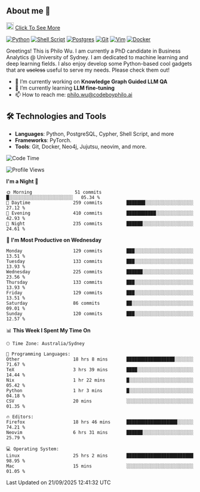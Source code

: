 ## About me 🤗

<a href="#"><img src="https://media.giphy.com/media/hvRJCLFzcasrR4ia7z/giphy.gif" width="20px" height="20px"></a> [Click To See More](https://codeboyphilo.github.io)

[![Python](https://img.shields.io/badge/python-3670A0?style=for-the-badge&logo=python&logoColor=ffdd54)](#)
[![Shell Script](https://img.shields.io/badge/shell_script-%23121011.svg?style=for-the-badge&logo=gnu-bash&logoColor=white)](#)
[![Postgres](https://img.shields.io/badge/postgres-%23316192.svg?style=for-the-badge&logo=postgresql&logoColor=white)](#)
[![Git](https://img.shields.io/badge/git-%23F05033.svg?style=for-the-badge&logo=git&logoColor=white)](#)
[![Vim](https://img.shields.io/badge/VIM-%2311AB00.svg?style=for-the-badge&logo=vim&logoColor=white)](#)
[![Docker](https://img.shields.io/badge/docker-%230db7ed.svg?style=for-the-badge&logo=docker&logoColor=white)](#)

Greetings! This is Philo Wu. I am currently a PhD candidate in Business Analytics \@ University of Sydney. I am dedicated to machine learning and deep learning fields. I also enjoy develop some Python-based cool gadgets that are ~~useless~~ useful to serve my needs. Please check them out!

- 🔭 I’m currently working on **Knowledge Graph Guided LLM QA**
- 🌱 I’m currently learning **LLM fine-tuning**
- 📫 How to reach me: philo.wu@codeboyphilo.ai

## 🛠 Technologies and Tools
- **Languages**: Python, PostgreSQL, Cypher, Shell Script, and more
- **Frameworks**: PyTorch.
- **Tools**: Git, Docker, Neo4j, Jujutsu, neovim, and more.

<!--START_SECTION:waka-->
![Code Time](http://img.shields.io/badge/Code%20Time-1%2C132%20hrs%2043%20mins-blue)

![Profile Views](http://img.shields.io/badge/Profile%20Views-0-blue)

**I'm a Night 🦉** 

```text
🌞 Morning                51 commits          █░░░░░░░░░░░░░░░░░░░░░░░░   05.34 % 
🌆 Daytime                259 commits         ███████░░░░░░░░░░░░░░░░░░   27.12 % 
🌃 Evening                410 commits         ███████████░░░░░░░░░░░░░░   42.93 % 
🌙 Night                  235 commits         ██████░░░░░░░░░░░░░░░░░░░   24.61 % 
```
📅 **I'm Most Productive on Wednesday** 

```text
Monday                   129 commits         ███░░░░░░░░░░░░░░░░░░░░░░   13.51 % 
Tuesday                  133 commits         ███░░░░░░░░░░░░░░░░░░░░░░   13.93 % 
Wednesday                225 commits         ██████░░░░░░░░░░░░░░░░░░░   23.56 % 
Thursday                 133 commits         ███░░░░░░░░░░░░░░░░░░░░░░   13.93 % 
Friday                   129 commits         ███░░░░░░░░░░░░░░░░░░░░░░   13.51 % 
Saturday                 86 commits          ██░░░░░░░░░░░░░░░░░░░░░░░   09.01 % 
Sunday                   120 commits         ███░░░░░░░░░░░░░░░░░░░░░░   12.57 % 
```


📊 **This Week I Spent My Time On** 

```text
🕑︎ Time Zone: Australia/Sydney

💬 Programming Languages: 
Other                    18 hrs 8 mins       ██████████████████░░░░░░░   71.67 % 
TeX                      3 hrs 39 mins       ████░░░░░░░░░░░░░░░░░░░░░   14.44 % 
Nix                      1 hr 22 mins        █░░░░░░░░░░░░░░░░░░░░░░░░   05.42 % 
Python                   1 hr 3 mins         █░░░░░░░░░░░░░░░░░░░░░░░░   04.18 % 
CSV                      20 mins             ░░░░░░░░░░░░░░░░░░░░░░░░░   01.35 % 

🔥 Editors: 
Firefox                  18 hrs 46 mins      ███████████████████░░░░░░   74.21 % 
Neovim                   6 hrs 31 mins       ██████░░░░░░░░░░░░░░░░░░░   25.79 % 

💻 Operating System: 
Linux                    25 hrs 2 mins       █████████████████████████   98.95 % 
Mac                      15 mins             ░░░░░░░░░░░░░░░░░░░░░░░░░   01.05 % 
```


 Last Updated on 21/09/2025 12:41:32 UTC
<!--END_SECTION:waka-->
